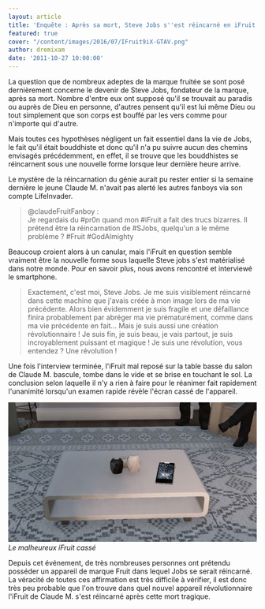 ```yaml
---
layout: article
title: 'Enquête : Après sa mort, Steve Jobs s''est réincarné en iFruit'
featured: true
cover: "/content/images/2016/07/IFruit9iX-GTAV.png"
author: dremixam
date: '2011-10-27 10:00:00'
---
```


La question que de nombreux adeptes de la marque fruitée se sont posé dernièrement concerne le devenir de Steve Jobs, fondateur de la marque, après sa mort. Nombre d'entre eux ont supposé qu'il se trouvait au paradis ou auprès de Dieu en personne, d'autres pensent qu'il est lui même Dieu ou tout simplement que son corps est bouffé par les vers comme pour n'importe qui d'autre.

Mais toutes ces hypothèses négligent un fait essentiel dans la vie de Jobs, le fait qu'il était bouddhiste et donc qu'il n'a pu suivre aucun des chemins envisagés précédemment, en effet, il se trouve que les bouddhistes se réincarnent sous une nouvelle forme lorsque leur dernière heure arrive.

Le mystère de la réincarnation du génie aurait pu rester entier si la semaine dernière le jeune Claude M. n'avait pas alerté les autres fanboys via son compte LifeInvader.

> @claudeFruitFanboy :  
> Je regardais du #pr0n quand mon #iFruit a fait des trucs bizarres. Il prétend être la réincarnation de #SJobs, quelqu'un a le même problème ? #Fruit #GodAlmighty

Beaucoup croient alors à un canular, mais l'iFruit en question semble vraiment être la nouvelle forme sous laquelle Steve jobs s'est matérialisé dans notre monde. Pour en savoir plus, nous avons rencontré et interviewé le smartphone.

> Exactement, c'est moi, Steve Jobs. Je me suis visiblement réincarné dans cette machine que j'avais créée à mon image lors de ma vie précédente. Alors bien évidemment je suis fragile et une défaillance finira probablement par abréger ma vie prématurément, comme dans ma vie précédente en fait… Mais je suis aussi une création révolutionnaire ! Je suis fin, je suis beau, je vais partout, je suis incroyablement puissant et magique ! Je suis une révolution, vous entendez ? Une révolution !

Une fois l'interview terminée, l'iFruit mal reposé sur la table basse du salon de Claude M. bascule, tombe dans le vide et se brise en touchant le sol. La conclusion selon laquelle il n'y a rien à faire pour le réanimer fait rapidement l'unanimité lorsqu'un examen rapide révèle l'écran cassé de l'appareil.

![](  /content/images/2021/12/ifruit-broken-1.jpeg)
_Le malheureux iFruit cassé_

Depuis cet événement, de très nombreuses personnes ont prétendu posséder un appareil de marque Fruit dans lequel Jobs se serait réincarné. La véracité de toutes ces affirmation est très difficile à vérifier, il est donc très peu probable que l'on trouve dans quel nouvel appareil révolutionnaire l'iFruit de Claude M. s'est réincarné après cette mort tragique.


